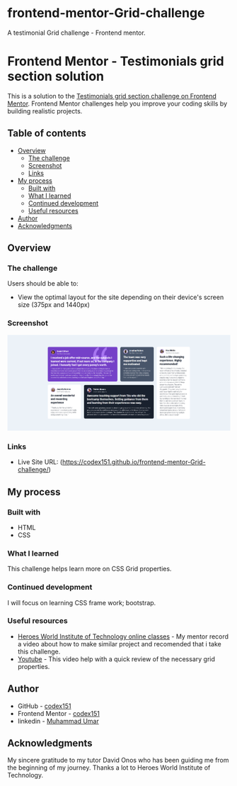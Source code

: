 # frontend-mentor-Grid-challenge
A testimonial Grid challenge - Frontend mentor.
# Frontend Mentor - Testimonials grid section solution

This is a solution to the [Testimonials grid section challenge on Frontend Mentor](https://www.frontendmentor.io/challenges/testimonials-grid-section-Nnw6J7Un7). Frontend Mentor challenges help you improve your coding skills by building realistic projects. 

## Table of contents

- [Overview](#overview)
  - [The challenge](#the-challenge)
  - [Screenshot](#screenshot)
  - [Links](#links)
- [My process](#my-process)
  - [Built with](#built-with)
  - [What I learned](#what-i-learned)
  - [Continued development](#continued-development)
  - [Useful resources](#useful-resources)
- [Author](#author)
- [Acknowledgments](#acknowledgments)


## Overview

### The challenge

Users should be able to:

- View the optimal layout for the site depending on their device's screen size (375px and 1440px)

### Screenshot

![Grid screenshot](images/grid-testimonial_index.html.png)


### Links

- Live Site URL: (https://codex151.github.io/frontend-mentor-Grid-challenge/)

## My process

### Built with

- HTML
- CSS


### What I learned

This challenge helps learn more on CSS Grid properties.

### Continued development

I will focus on learning CSS frame work; bootstrap.


### Useful resources

- [Heroes World Institute of Technology online classes](herosworldtech@gmail.com) - My mentor record a video about how to make similar project and recomended that i take this challenge.
- [Youtube](https://youtu.be/68O6eOGAGqA) - This video help with a quick review of the necessary grid properties.

## Author

- GitHub - [codex151](https://github.com/codex151)
- Frontend Mentor - [codex151](https://www.frontendmentor.io/profile/yourusername)
- linkedin - [Muhammad Umar](https://www.linkedin.com/in/muhammad-umar-422709186?utm_source=share&utm_campaign=share_via&utm_content=profile&utm_medium=android_app)

## Acknowledgments

My sincere gratitude to my tutor David Onos who has been guiding me from the beginning of my journey.
Thanks a lot to Heroes World Institute of Technology. 
